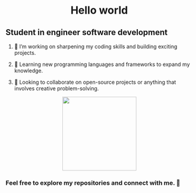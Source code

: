 
<h1 align="center"> Hello world</h1>
<h2 align="left" height="50px">Student in engineer software development</h2>

<ol>
<li><p align="left" height="20px">🔭 I’m working on sharpening my coding skills and building exciting projects.</p></li>
<li><p align="left" height="20px">🌱 Learning new programming languages and frameworks to expand my knowledge.</p></li>
<li><p align="left" height="20px">👯 Looking to collaborate on open-source projects or anything that involves creative problem-solving.</p></li>
</ol>

<div align="center">
  <img src="https://i.postimg.cc/nc0wLN5K/9be913165485635-64086d6a614e4.gif" height="199px" />
</div>

<div align="center">
  <h3 align="left">Feel free to explore my repositories and connect with me. 🚀</h3> 
</div>
